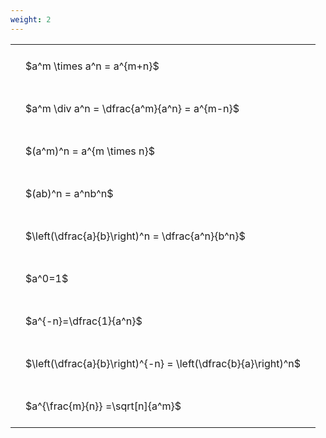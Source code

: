 ```yaml
---
weight: 2
---
```


<style type="text/css">
#T_7d5e2 th.col_heading {
  text-align: left;
  font-size: 1em;
}
#T_7d5e2 td {
  text-align: left;
  font-size: 1em;
  padding: 1.5em;
}
</style>
<table id="T_7d5e2">
  <thead>
  </thead>
  <tbody>
    <tr>
      <td id="T_7d5e2_row0_col0" class="data row0 col0" >$a^m \times a^n = a^{m+n}$</td>
    </tr>
    <tr>
      <td id="T_7d5e2_row1_col0" class="data row1 col0" >$a^m \div a^n = \dfrac{a^m}{a^n} = a^{m-n}$</td>
    </tr>
    <tr>
      <td id="T_7d5e2_row2_col0" class="data row2 col0" >$(a^m)^n = a^{m \times n}$</td>
    </tr>
    <tr>
      <td id="T_7d5e2_row3_col0" class="data row3 col0" >$(ab)^n = a^nb^n$</td>
    </tr>
    <tr>
      <td id="T_7d5e2_row4_col0" class="data row4 col0" >$\left(\dfrac{a}{b}\right)^n = \dfrac{a^n}{b^n}$</td>
    </tr>
    <tr>
      <td id="T_7d5e2_row5_col0" class="data row5 col0" >$a^0=1$</td>
    </tr>
    <tr>
      <td id="T_7d5e2_row6_col0" class="data row6 col0" >$a^{-n}=\dfrac{1}{a^n}$</td>
    </tr>
    <tr>
      <td id="T_7d5e2_row7_col0" class="data row7 col0" >$\left(\dfrac{a}{b}\right)^{-n} = \left(\dfrac{b}{a}\right)^n$</td>
    </tr>
    <tr>
      <td id="T_7d5e2_row8_col0" class="data row8 col0" >$a^{\frac{m}{n}} =\sqrt[n]{a^m}$</td>
    </tr>
  </tbody>
</table>
